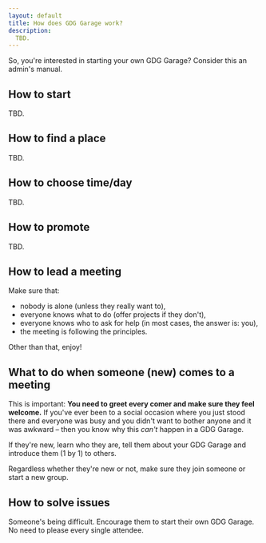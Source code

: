 ```yaml
---
layout: default
title: How does GDG Garage work?
description: 
  TBD.
---
```


So, you're interested in starting your own GDG Garage? Consider this an 
<span class="c1">admin's manual.</span>

<h2 class="{% cycle 'c1', 'c2', 'c3', 'c4' %}">How to start</h2>
TBD.

<h2 class="{% cycle 'c1', 'c2', 'c3', 'c4' %}">How to find a place</h2>
TBD.

<h2 class="{% cycle 'c1', 'c2', 'c3', 'c4' %}">How to choose time/day</h2>
TBD.

<h2 class="{% cycle 'c1', 'c2', 'c3', 'c4' %}">How to promote</h2>
TBD.

<h2 class="{% cycle 'c1', 'c2', 'c3', 'c4' %}">How to lead a meeting</h2>

Make sure that:

* nobody is alone (unless they really want to),
* everyone knows what to do (offer projects if they don't),
* everyone knows who to ask for help (in most cases, the answer is: you),
* the meeting is following the principles.

Other than that, enjoy!

<h2 class="{% cycle 'c1', 'c2', 'c3', 'c4' %}">What to do when someone (new) comes to a meeting</h2>

This is important: **You need to greet every comer and make sure they feel welcome.** If you've ever been to a social occasion where you just stood there and everyone was busy and you didn't want to bother anyone and it was awkward – then you know why this _can't_ happen in a GDG Garage.

If they're new, learn who they are, tell them about your GDG Garage and introduce them (1 by 1) to others.

Regardless whether they're new or not, make sure they join someone or start a new group.

<h2 class="{% cycle 'c1', 'c2', 'c3', 'c4' %}">How to solve issues</h2>

Someone's being difficult. Encourage them to start their own GDG Garage. No need to please every single attendee.
